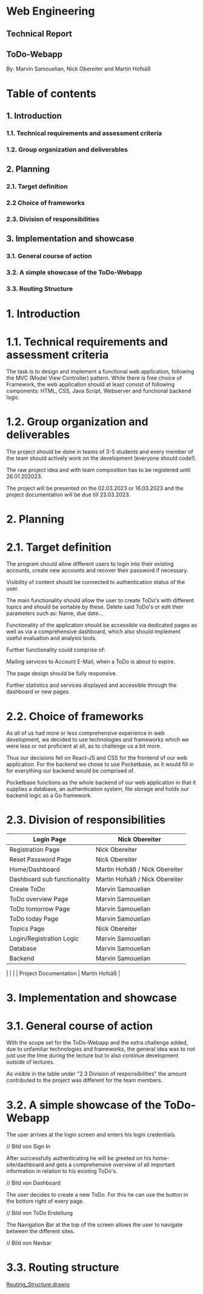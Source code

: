 # Web Engineering

## Technical Report

## ToDo-Webapp

By: Marvin Samouelian, Nick Obereiter and Martin Hofsäß

# Table of contents

## 1. Introduction

### 1.1. Technical requirements and assessment criteria
### 1.2. Group organization and deliverables

## 2. Planning

### 2.1. Target definition
### 2.2 Choice of frameworks
### 2.3. Division of responsibilities

## 3. Implementation and showcase

### 3.1. General course of action
### 3.2. A simple showcase of the ToDo-Webapp
### 3.3. Routing Structure


# 1. Introduction

# 1.1. Technical requirements and assessment criteria

The task is to design and implement a functional web application, following the MVC (Model View Controller) pattern. While there is free choice of Framework, the web application should at least consist of following components: HTML, CSS, Java Script, Webserver and functional backend logic.

# 1.2. Group organization and deliverables

The project should be done in teams of 3-5 students and every member of the team should actively work on the development (everyone should code!).

The raw project idea and with team composition has to be registered until 26.01.202023.

The project will be presented on the 02.03.2023 or 16.03.2023 and the project documentation will be due till 23.03.2023.


# 2. Planning

# 2.1. Target definition

The program should allow different users to login into their existing accounts, create new accounts and recover their password if necessary.

Visibility of content should be connected to authentication status of the user.

The main functionality should allow the user to create ToDo's with different topics and should be sortable by these. Delete said ToDo's or edit their parameters such as: Name, due date…

Functionality of the application should be accessible via dedicated pages as well as via a comprehensive dashboard, which also should implement useful evaluation and analysis tools.

Further functionality could comprise of:

Mailing services to Account E-Mail, when a ToDo is about to expire.

The page design should be fully responsive.

Further statistics and services displayed and accessible through the dashboard or new pages.

# 2.2. Choice of frameworks

As all of us had more or less comprehensive experience in web development, we decided to use technologies and frameworks which we were less or not proficient at all, as to challenge us a bit more.

Thus our decisions fell on React-JS and CSS for the frontend of our web application. For the backend we chose to use Pocketbase, as it would fill in for everything our backend would be comprised of.

Pocketbase functions as the whole backend of our web application in that it supplies a database, an authentication system, file storage and holds our backend logic as a Go framework.

# 2.3. Division of responsibilities

| Login Page | Nick Obereiter |
| --- | --- |
| Registration Page | Nick Obereiter |
| Reset Password Page | Nick Obereiter |
| Home/Dashboard | Martin Hofsäß / Nick Obereiter |
| Dashboard sub functionality | Martin Hofsäß / Nick Obereiter |
| Create ToDo | Marvin Samouelian |
| ToDo overview Page | Marvin Samouelian |
| ToDo tomorrow Page | Marvin Samouelian |
| ToDo today Page | Marvin Samouelian |
| Topics Page | Nick Obereiter |
| Login/Registration Logic | Marvin Samouelian |
| Database | Marvin Samouelian |
| Backend | Marvin Samouelian |
|
|
|
| Project Documentation | Martin Hofsäß |

# 3. Implementation and showcase

# 3.1. General course of action

With the scope set for the ToDo-Webapp and the extra challenge added, due to unfamiliar technologies and frameworks, the general idea was to not just use the time during the lecture but to also continue development outside of lectures.

As visible in the table under "2.3 Division of responsibilities" the amount contributed to the project was different for the team members.

# 3.2. A simple showcase of the ToDo-Webapp

The user arrives at the login screen and enters his login credentials.

// Bild von Sign In

After successfully authenticating he will be greeted on his home-site/dashboard and gets a comprehensive overview of all important information in relation to his existing ToDo's.

// Bild von Dashboard

The user decides to create a new ToDo. For this he can use the button in the bottom right of every page.

// Bild von ToDo Erstellung

The Navigation Bar at the top of the screen allows the user to navigate between the different sites.

// Bild von Navbar

# 3.3. Routing structure

[Routing_Structure.drawio](Routing_Structure.drawio)